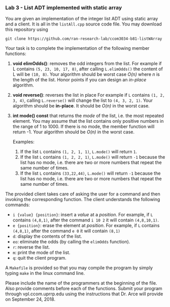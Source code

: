 ### Lab 3 - List ADT implemented with static array

You are given an implementation of the integer list ADT using static array and a client. It is all in the `listAll.cpp` source code file.  You may download this repository using 

```
git clone https://github.com/ran-research-lab/ccom3034-b81-listWArray
```

Your task is to complete the implementation of the following member functions:

1. **void elimOdds()**: removes the odd integers from the list. For example if L contains  `(5, 23, 10, 17, 8)`, after calling <code>L.elimOdds()</code> the content of L will be `(10, 8)`. Your algorithm should be worst case *O(n)* where *n* is the length of the list. Honor points if you can design an *in-place* algorithm.

2. **void reverse()**: reverses the list in place For example if `L` contains  `(1, 2, 3, 4)`,  calling `L.reverse()` will change the list to `(4, 3, 2, 1)`. Your algorithm should be **in-place**. It should be *O(n)* in the worst case. 

3. **int mode() const** that returns the *mode* of the list, i.e. the most repeated element. You may assume that the list contains only positive numbers in the range of 1 to 1000. If there is no mode, the member function will return -1. Your algorithm should be *O(n)* in the worst case. 

    Examples:

    1. If the list `L` contains `(1, 2, 1, 1)`, `L.mode()` will return `1`.
    1. If the list `L` contains `(1, 2, 2, 1)`, `L.mode()` will return `-1` because the list has no mode, i.e. there are two or more numbers that repeat the same number of times.
    1. If the list `L` contains `(33,22,44)`, `L.mode()` will return `-1` because the list has no mode, i.e. there are two or more numbers that repeat the same number of times.  



The provided client takes care of asking the user for a command and then invoking the corresponding function. The client understands the following commands:

* `i {value} {position}`: insert a *value* at a *position*. For example, if `L` contains `(4,8,1)`, after the command `i 10 2` it will contain `(4,8,10,1)`.  
* `e {position}`: erase the element at *position*. For example, if `L` contains `(4,8,1)`, after the command `e 0` it will contain `(8,1)`
* `d`: display the contents of the list.
* `eo`: eliminate the odds (by calling the `elimOdds` function). 
* `r`: reverse the list.
* `m`: print the mode of the list.
* `q`: quit the client program.

A `Makefile` is provided so that you may compile the program by simply typing `make` in the linux command line.

Please include the name of the programmers at the beginning of the file. Also provide comments before each of the functions. Submit your program through vpl.ccom.uprrp.edu using the instructions that Dr. Arce will provide on September 24, 2018.
